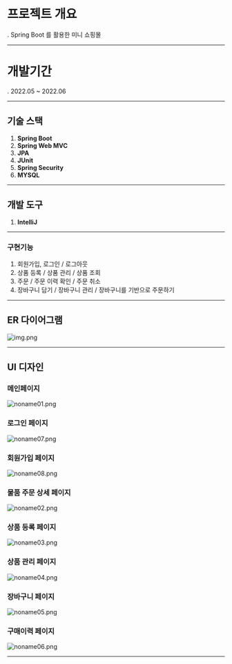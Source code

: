 # 프로젝트 개요
. Spring Boot 를 활용한 미니 쇼핑몰 

---
# 개발기간
. 2022.05 ~ 2022.06

---
## 기술 스택

1. **Spring Boot** 
2. **Spring Web MVC**
3. **JPA** 
3. **JUnit** 
4. **Spring Security**
5. **MYSQL**
---

## 개발 도구

1. **IntelliJ** 

---
### 구현기능

1. 회원가입, 로그인 / 로그아웃
2. 상품 등록 / 상품 관리 / 상품 조회
3. 주문 / 주문 이력 확인 / 주문 취소
4. 장바구니 담기 / 장바구니 관리 / 장바구니를 기반으로 주문하기

---

## ER 다이어그램

![img.png](img/img.png)

---

## UI 디자인

### 메인페이지
![noname01.png](img%2F%EA%B2%B0%EA%B3%BC%20%EC%9D%B4%EB%AF%B8%EC%A7%80%2Fnoname01.png)

### 로그인 페이지
![noname07.png](img%2F%EA%B2%B0%EA%B3%BC%20%EC%9D%B4%EB%AF%B8%EC%A7%80%2Fnoname07.png)

### 회원가입 페이지
![noname08.png](img%2F%EA%B2%B0%EA%B3%BC%20%EC%9D%B4%EB%AF%B8%EC%A7%80%2Fnoname08.png)

### 물품 주문 상세 페이지
![noname02.png](img%2F%EA%B2%B0%EA%B3%BC%20%EC%9D%B4%EB%AF%B8%EC%A7%80%2Fnoname02.png)

### 상품 등록 페이지
![noname03.png](img%2F%EA%B2%B0%EA%B3%BC%20%EC%9D%B4%EB%AF%B8%EC%A7%80%2Fnoname03.png)

### 상품 관리 페이지 
![noname04.png](img%2F%EA%B2%B0%EA%B3%BC%20%EC%9D%B4%EB%AF%B8%EC%A7%80%2Fnoname04.png)

### 장바구니 페이지 
![noname05.png](img%2F%EA%B2%B0%EA%B3%BC%20%EC%9D%B4%EB%AF%B8%EC%A7%80%2Fnoname05.png)

### 구매이력 페이지
![noname06.png](img%2F%EA%B2%B0%EA%B3%BC%20%EC%9D%B4%EB%AF%B8%EC%A7%80%2Fnoname06.png)

---